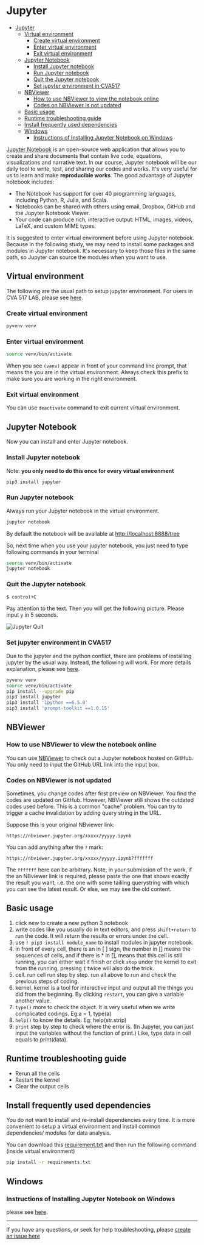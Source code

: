# Jupyter

<!-- TOC -->

- [Jupyter](#jupyter)
    - [Virtual environment](#virtual-environment)
        - [Create virtual environment](#create-virtual-environment)
        - [Enter virtual environment](#enter-virtual-environment)
        - [Exit virtual environment](#exit-virtual-environment)
    - [Jupyter Notebook](#jupyter-notebook)
        - [Install Jupyter notebook](#install-jupyter-notebook)
        - [Run Jupyter notebook](#run-jupyter-notebook)
        - [Quit the Jupyter notebook](#quit-the-jupyter-notebook)
        - [Set jupyter environment in CVA517](#set-jupyter-environment-in-cva517)
    - [NBViewer](#nbviewer)
        - [How to use NBViewer to view the notebook online](#how-to-use-nbviewer-to-view-the-notebook-online)
        - [Codes on NBViewer is not updated](#codes-on-nbviewer-is-not-updated)
    - [Basic usage](#basic-usage)
    - [Runtime troubleshooting guide](#runtime-troubleshooting-guide)
    - [Install frequently used dependencies](#install-frequently-used-dependencies)
    - [Windows](#windows)
        - [Instructions of Installing Jupyter Notebook on Windows](#instructions-of-installing-jupyter-notebook-on-windows)

<!-- /TOC -->

[Jupyter Notebook](http://jupyter.org/) is an open-source web application that allows you to create and share documents that contain live code, equations, visualizations and narrative text. In our course, Jupyter notebook will be our daily tool to write, test, and sharing our codes and works. It's very useful for us to learn and make **reproducible works**. The good advantage of Jupyter notebook includes:

- The Notebook has support for over 40 programming languages, including Python, R, Julia, and Scala.
- Notebooks can be shared with others using email, Dropbox, GitHub and the Jupyter Notebook Viewer.
- Your code can produce rich, interactive output: HTML, images, videos, LaTeX, and custom MIME types.

It is suggested to enter virtual environment before using Jupyter notebook. Because in the following study, we may need to install some packages and modules in Jupyter notebook. It's necessary to keep those files in the same path, so Jupyter can source the modules when you want to use.

## Virtual environment

The following are the usual path to setup jupyter environment. For users in CVA 517 LAB, please see [here](#set-jupyter-environment-in-cva517).

### Create virtual environment

```bash
pyvenv venv
```

### Enter virtual environment

```bash
source venv/bin/activate
```

When you see `(venv)` appear in front of your command line prompt, that means the you are in the virtual environment. Always check this prefix to make sure you are working in the right environment.

### Exit virtual environment

You can use `deactivate` command to exit current virtual environment.

## Jupyter Notebook

Now you can install and enter Jupyter notebook.

### Install Jupyter notebook

Note: **you only need to do this once for every virtual environment**

```bash
pip3 install jupyter
```

### Run Jupyter notebook

Always run your Jupyter notebook in the virtual environment.

```bash
jupyter notebook
```

By default the notebook will be available at [http://localhost:8888/tree](http://localhost:8888/tree)

So, next time when you use your jupyter notebook, you just need to type following commands in your terminal

```bash
source venv/bin/activate
jupyter notebook
```

### Quit the Jupyter notebook

```bash
$ control+C
```

Pay attention to the text. Then you will get the following picture. Please input `y` in 5 seconds.

![Jupyter Quit](assets/jupyter-quit-jupyter.png)

### Set jupyter environment in CVA517

Due to the jupyter and the python conflict, there are problems of installing jupyter by the usual way. Instead, the following will work. For more details explanation, please see [here](https://github.com/hupili/python-for-data-and-media-communication-gitbook/issues/48).

```bash
pyvenv venv
source venv/bin/activate
pip install --upgrade pip
pip3 install jupyter
pip3 install 'ipython ==6.5.0'
pip3 install 'prompt-toolkit ==1.0.15'
```

## NBViewer

### How to use NBViewer to view the notebook online

You can use [NBViewer](https://nbviewer.jupyter.org/) to check out a Jupyter notebook hosted on GitHub. You only need to input the GitHub URL link into the input box.

### Codes on NBViewer is not updated

Sometimes, you change codes after first preview on NBViewer. You find the codes are updated on GitHub. However, NBViewer still shows the outdated codes used before. This is a common "cache" problem. You can try to trigger a cache invalidation by adding query string in the URL.

Suppose this is your original NBviewer link:

```text
https://nbviewer.jupyter.org/xxxxx/yyyyy.ipynb
```

You can add anything after the `?` mark:

```text
https://nbviewer.jupyter.org/xxxxx/yyyyy.ipynb?fffffff
```

The `fffffff` here can be arbitrary. Note, in your submission of the work, if the an NBviewer link is required, please paste the one that shows exactly the result you want, i.e. the one with some taililng querystring with which you can see the latest result. Or else, we may see the old content.

## Basic usage

1. click new to create a new python 3 notebook
2. write codes like you usually do in text editors, and press `shift+return` to run the code. It will return the results or errors under the cell.
3. use `! pip3 install module_name` to install modules in jupyter notebook.
4. in front of every cell, there is an in [ ] sign, the number in [] means the sequences of cells, and if there is * in [], means that this cell is still running, you can either wait it finish or click `stop` under the kernel to exit from the running, pressing `I` twice will also do the trick.
5. cell. run cell run step by step. run all above to run and check the previous steps of coding.
6. kernel. kernel is a tool for interactive input and output all the things you did from the beginning. By clicking `restart`, you can give a variable another value.
7. `type()` more to check the object. It is very useful when we write complicated codings. Eg:a = 1, type(a)
8. `help()` to know the details. Eg: help(str.strip)
9. `print` step by step to check where the error is. (In Jupyter, you can just input the variables without the function of print.) Like, type data in cell equals to print(data).

## Runtime troubleshooting guide

* Rerun all the cells
* Restart the kernel
* Clear the output cells

## Install frequently used dependencies

You do not want to install and re-install dependencies every time. It is more convenient to setup a virtual environment and install common dependencies/ modules for data analysis.

You can download this [requirement.txt](https://github.com/hupili/python-for-data-and-media-communication/blob/master/requirements.txt) and then run the following command (inside virtual environment)

```bash
pip install -r requirements.txt
```

## Windows

### Instructions of Installing Jupyter Notebook on Windows

please see [here](https://github.com/hupili/python-for-data-and-media-communication-gitbook/issues/30).

------

If you have any questions, or seek for help troubleshooting, please [create an issue here](https://github.com/hupili/python-for-data-and-media-communication-gitbook/issues/new)